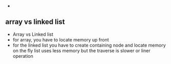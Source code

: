 - 
## array vs linked list
- Array vs Linked list
- for array, you have to locate memory up front 
- for the linked list you have to create containing node and locate memory on the fly list uses less memory but the traverse is slower or liner operation
 
